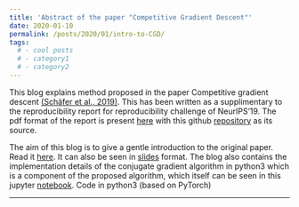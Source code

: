 ```yaml
---
title: 'Abstract of the paper "Competitive Gradient Descent"'
date: 2020-01-10
permalink: /posts/2020/01/intro-to-CGD/
tags:
  # - cool posts
  # - category1
  # - category2
---
```


This blog explains method proposed in the paper Competitive gradient descent [(Schäfer et al., 2019)](https://arxiv.org/abs/1905.12103). This has been written as a supplimentary to the reproducibility report for reproducibility challenge of NeurIPS’19. The pdf format of the report is present [here](https://gopikishan14.github.io/Reproducibility_Challenge_NeurIPS_2019/index.html) with this github [repository](https://github.com/GopiKishan14/Reproducibility_Challenge_NeurIPS_2019) as its source.

The aim of this blog is to give a gentle introduction to the original paper. Read it [here](https://gopikishan14.github.io/Reproducibility_Challenge_NeurIPS_2019/README.html). It can also be seen in [slides](https://gopikishan14.github.io/Reproducibility_Challenge_NeurIPS_2019/README.slides.html) format. The blog also contains the implementation details of the conjugate gradient algorithm in python3 which is a component of the proposed algorithm, which itself can be seen in this jupyter [notebook](https://github.com/GopiKishan14/Reproducibility_Challenge_NeurIPS_2019/blob/master/Optimiser.ipynb). Code in python3 (based on PyTorch)

------